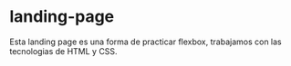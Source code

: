 # landing-page

Esta landing page es una forma de practicar flexbox, trabajamos con las tecnologias de HTML y CSS.
